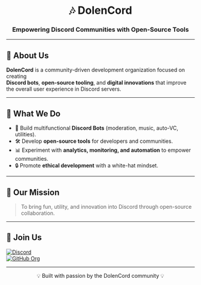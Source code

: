 <h1 align="center">🎶 DolenCord</h1>
<h3 align="center">Empowering Discord Communities with Open-Source Tools</h3>

---

## 👋 About Us
**DolenCord** is a community-driven development organization focused on creating  
**Discord bots**, **open-source tooling**, and **digital innovations** that improve the overall user experience in Discord servers.  

---

## 🚀 What We Do
- 🤖 Build multifunctional **Discord Bots** (moderation, music, auto-VC, utilities).  
- 🛠️ Develop **open-source tools** for developers and communities.  
- 📊 Experiment with **analytics, monitoring, and automation** to empower communities.  
- 🔒 Promote **ethical development** with a white-hat mindset.  

---

## 🌟 Our Mission
> To bring fun, utility, and innovation into Discord through open-source collaboration.  

---

## 🔗 Join Us
[![Discord](https://img.shields.io/badge/Join%20our%20Discord-5865F2?style=for-the-badge&logo=discord&logoColor=white)](https://discord.gg/YOUR_INVITE_CODE)  
[![GitHub Org](https://img.shields.io/badge/DolenCord%20Projects-000000?style=for-the-badge&logo=github&logoColor=white)](https://github.com/DolenCord)

---

<p align="center">💡 Built with passion by the DolenCord community 💡</p>
